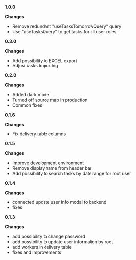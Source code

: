 **1.0.0**

**Changes**
- Remove redundant "useTasksTomorrowQuery" query
- Use "useTasksQuery" to get tasks for all user roles

**0.3.0**

**Changes**
- Add possibility to EXCEL export
- Adjust tasks importing

**0.2.0**

**Changes**
- Added dark mode
- Turned off source map in production
- Common fixes

**0.1.6**

**Changes**
- Fix delivery table columns

**0.1.5**

**Changes**
- Improve development environment
- Remove display name from header bar
- Add possibility to search tasks by date range for root user

**0.1.4**

**Changes**
- connected update user info modal to backend
- fixes
 
**0.1.3**

**Changes**
- add possibility to change password
- add possibility to update user information by root
- add workers in delivery table
- fixes and improvements
